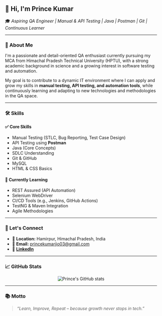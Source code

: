 ## 👋 Hi, I'm Prince Kumar

🎓 *Aspiring QA Engineer | Manual & API Testing | Java | Postman | Git | Continuous Learner*

---

### 💼 About Me

I'm a passionate and detail-oriented QA enthusiast currently pursuing my MCA from Himachal Pradesh Technical University (HPTU), with a strong academic background in science and a growing interest in software testing and automation.

My goal is to contribute to a dynamic IT environment where I can apply and grow my skills in **manual testing, API testing, and automation tools**, while continuously learning and adapting to new technologies and methodologies in the QA space.

---

### 🛠️ Skills

#### ✅ Core Skills

* Manual Testing (STLC, Bug Reporting, Test Case Design)
* API Testing using **Postman**
* Java (Core Concepts)
* SDLC Understanding
* Git & GitHub
* MySQL
* HTML & CSS Basics

#### 🚀 Currently Learning

* REST Assured (API Automation)
* Selenium WebDriver
* CI/CD Tools (e.g., Jenkins, GitHub Actions)
* TestNG & Maven Integration
* Agile Methodologies

---

### 📢 Let's Connect

* 📍 **Location:** Hamirpur, Himachal Pradesh, India
* 📧 **Email:** [princekumarjio03@gmail.com](mailto:princekumarjio03@gmail.com)
* 🔗 [**LinkedIn**](https://www.linkedin.com/in/prince-kumar-75b0412b7)

---

### 📈 GitHub Stats

<p align="center">
  <img src="https://github-readme-stats.vercel.app/api?username=princekumarjio03&show_icons=true&theme=tokyonight" alt="Prince's GitHub stats" />
</p>

---

### 📚 Motto

> *“Learn, Improve, Repeat – because growth never stops in tech.”*
